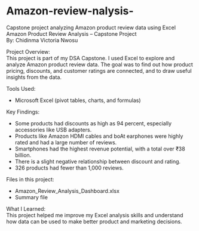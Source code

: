 # Amazon-review-nalysis-
  Capstone project analyzing Amazon product review data using Excel
Amazon Product Review Analysis – Capstone Project  
By: Chidinma Victoria Nwosu

Project Overview:  
This project is part of my DSA Capstone. I used Excel to explore and analyze Amazon product review data. The goal was to find out how product pricing, discounts, and customer ratings are connected, and to draw useful insights from the data.

Tools Used:  
- Microsoft Excel (pivot tables, charts, and formulas)

Key Findings:  
- Some products had discounts as high as 94 percent, especially accessories like USB adapters.  
- Products like Amazon HDMI cables and boAt earphones were highly rated and had a large number of reviews.  
- Smartphones had the highest revenue potential, with a total over ₹38 billion.  
- There is a slight negative relationship between discount and rating.  
- 326 products had fewer than 1,000 reviews.

Files in this project:  
- Amazon_Review_Analysis_Dashboard.xlsx  
- Summary file

What I Learned:  
This project helped me improve my Excel analysis skills and understand how data can be used to make better product and marketing decisions.
